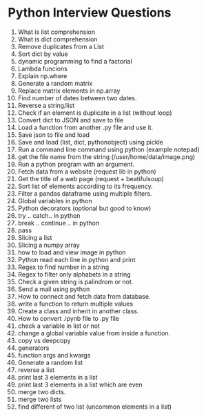 # Python Interview Questions

1. What is list comprehension
2. What is dict comprehension
3. Remove duplicates from a List
4. Sort dict by value
5. dynamic programming to find a factorial
6. Lambda funcions
7. Explain np.where
8. Generate a random matrix
9. Replace matrix elements in np.array
10. Find number of dates between two dates.
11. Reverse a string/list
12. Check if an element is duplicate in a list (without loop)
13. Convert dict to JSON and save to file
14. Load a function from another .py file and use it. 
15. Save json to file and load
16. Save and load (list, dict, pythonobject) using pickle
17. Run a command line command using python (example notepad)
18. get the file name from the string (/user/home/data/image.png)
19. Run a python program with an argument.
20. Fetch data from a website (request lib in python)
21. Get the title of a web page (request + beatifulsoup)
22. Sort list of elements according to its frequency.
23. Filter a pandas dataframe using multiple filters.
24. Global variables in python
25. Python decorators (optional but good to know)
26. try .. catch.. in python
27. break .. continue .. in python
28. pass 
29. Slicing a list
30. Slicing a numpy array
31. how to load and view image in python
32. Python read each line in python and print
33. Regex to find number in a string
34. Regex to filter only alphabets in a string 
35. Check a given string is palindrom or not. 
36. Send a mail using python
37. How to connect and fetch data from database.
38. write a function to return multiple values 
39. Create a class and inherit in another class.
40. How to convert .ipynb file to .py file
41. check a variable in list or not
42. change a global variable value from inside a function.
43. copy vs deepcopy 
44. generators 
45. function args and kwargs 
46. Generate a random list
47. reverse a list
48. print last 3 elements in a list
49. print last 3 elements in a list which are even
50. merge two dicts. 
51. merge two lists
52. find different of two list (uncommon elements in a list)
